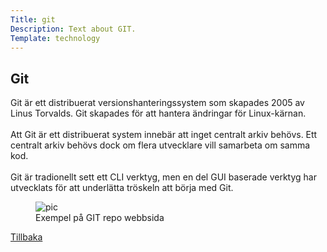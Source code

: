 ```yaml
---
Title: git
Description: Text about GIT.
Template: technology
---
```


<div class="flex-two">
    <h2>Git</h2>
    <p>
    Git är ett distribuerat versionshanteringssystem som skapades 2005 av Linus Torvalds. Git skapades för att hantera ändringar för Linux-kärnan.<br><br>
    Att Git är ett distribuerat system innebär att inget centralt arkiv behövs. Ett centralt arkiv behövs dock om flera utvecklare vill samarbeta om samma kod.<br><br>
    Git är tradionellt sett ett CLI verktyg, men en del GUI baserade verktyg har utvecklats för att underlätta tröskeln att börja med Git.
    </p>
    <figure>
        <img src="%assets_url%/img/git.png" alt="pic">
        <figcaption>Exempel på GIT repo webbsida</figcaption>
    </figure>
    <a href="%base_url%?/technology">Tillbaka</a></td>
</div>


